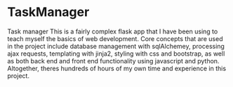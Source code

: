 # TaskManager
Task manager
This is a fairly complex flask app that I have been using to teach myself the basics of web development. 
Core concepts that are used in the project include database management with sqlAlchemey, processing ajax 
requests, templating with jinja2, styling with css and bootstrap, as well as both back end and front end 
functionality using javascript and python. Altogether, theres hundreds of hours of my own time and experience
in this project.
